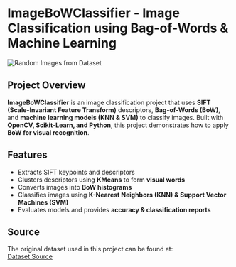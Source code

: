 #  ImageBoWClassifier - Image Classification using Bag-of-Words & Machine Learning

![Random Images from Dataset](image.png)

##  Project Overview
**ImageBoWClassifier** is an image classification project that uses **SIFT (Scale-Invariant Feature Transform)** descriptors, **Bag-of-Words (BoW)**, and **machine learning models (KNN & SVM)** to classify images. Built with **OpenCV, Scikit-Learn, and Python**, this project demonstrates how to apply **BoW for visual recognition**.

##  Features
- Extracts SIFT keypoints and descriptors  
- Clusters descriptors using **KMeans** to form **visual words**  
- Converts images into **BoW histograms**  
- Classifies images using **K-Nearest Neighbors (KNN) & Support Vector Machines (SVM)**  
- Evaluates models and provides **accuracy & classification reports**  

## Source
The original dataset used in this project can be found at:  
[Dataset Source](https://vc.ee.duth.gr:6960/index.php/s/LyS24AwLJ1eAxFR)
